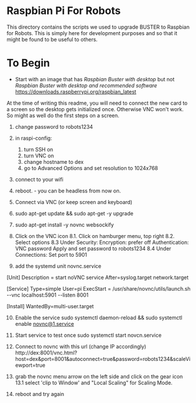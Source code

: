 # Raspbian Pi For Robots

This directory contains the scripts we used to upgrade BUSTER to Raspbian for Robots.  This is simply here for development purposes and so that it might be found to be useful to others.

# To Begin
+ Start with an image that has *Raspbian Buster with desktop* but not 
*Raspbian Buster with desktop and recommended software*
https://downloads.raspberrypi.org/raspbian_latest

At the time of writing this readme, you will need to connect the new card to a screen so the desktop gets initialized once. Otherwise VNC won't work.
So might as well do the first steps on a screen. 

1. change password to robots1234

2. in raspi-config:
    1. turn SSH on
    2. turn VNC on
    3. change hostname to dex
    4. go to Advanced Options and set resolution to 1024x768

3. connect to your wifi

4. reboot. - you can be headless from now on.

5. Connect via VNC (or keep screen and keyboard) 

6. sudo apt-get update && sudo apt-get -y upgrade

7. sudo apt-get install -y novnc websockify

8. Click on the VNC icon
    8.1. Click on hamburger menu, top right
    8.2. Select options
    8.3 Under Security:
        Encryption: prefer off
        Authentication:  VNC password
        Apply and set password to robots1234
    8.4 Under Connections:
        Set port to 5901

9. add the systemd unit novnc.service

[Unit]
Description = start noVNC service
After=syslog.target network.target

[Service]
Type=simple
User=pi
ExecStart = /usr/share/novnc/utils/launch.sh --vnc localhost:5901 --listen 8001

[Install]
WantedBy=multi-user.target

10. Enable the service
    sudo systemctl daemon-reload && sudo systemctl enable novnc@1.service

11. Start service to test once
    sudo systemctl start novcn.service

12. Connect to novnc with this url  (change IP accordingly)
    http://dex:8001/vnc.html?host=dex&port=8001&autoconnect=true&password=robots1234&scaleViewport=true

13. grab the novnc menu arrow on the left side and click on the gear icon
    13.1 select 'clip to Window' and "Local Scaling" for Scaling Mode.

14. reboot and try again
